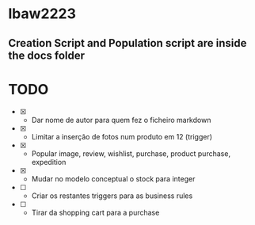 # lbaw2223

## Creation Script and Population script are inside the docs folder

# TODO

- [x] - Dar nome de autor para quem fez o ficheiro markdown
- [x] - Limitar a inserção de fotos num produto em 12 (trigger)
- [x] - Popular image, review, wishlist, purchase, product purchase, expedition
- [x] - Mudar no modelo conceptual o stock para integer
- [ ] - Criar os restantes triggers para as business rules
- [ ] - Tirar da shopping cart para a purchase
